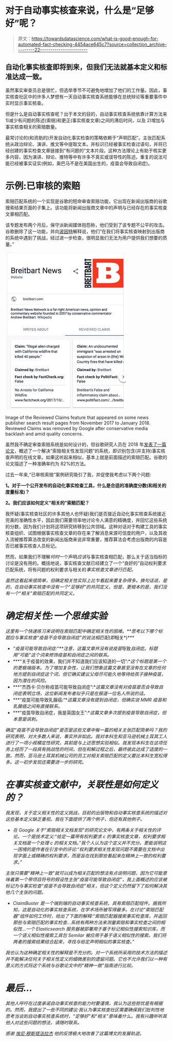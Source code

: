 # 对于自动事实核查来说，什么是“足够好”呢？

> 原文：<https://towardsdatascience.com/what-is-good-enough-for-automated-fact-checking-4454ace645c7?source=collection_archive---------22----------------------->

## 自动化事实核查即将到来，但我们无法就基本定义和标准达成一致。

虽然事实审查员总是很忙，但选举季节不可避免地增加了他们的工作量。因此，事实核查社区中的许多人梦想有一天自动事实核查系统能够在总统辩论等重要事件中实时显示事实核查。

但是什么是自动事实核查呢？出于本文的目的，自动事实核查系统依靠计算方法来 1)减少有问题的陈述(索赔)和更正(事实核查文章)之间的滞后时间，以及 2)增加与事实核查相关的索赔数量。

最常讨论的(和资助的)开发自动化事实检查的策略依赖于“声明匹配”。主张匹配系统从政治辩论、演讲、推文等中提取文本。并标识已经被事实检查过语句，并将已经创建的事实检查文章链接到“有问题的”文本片段。这种方法理论上有助于核实更多内容，因为演讲、辩论、推特等中有许多不真实或误导性的陈述。重复的说法可能已经被事实证实(例如，奥巴马不是在美国出生的，疫苗会导致自闭症)。

# 示例:已审核的索赔

索赔匹配系统的一个实现是谷歌的短命审查索赔功能，它出现在新闻出版商的谷歌搜索结果页面的子集上。该功能将新闻出版商文章中的声明与已经存在的事实核查文章相匹配。

该专题发布两个月后，保守派新闻媒体抱怨称，他们受到了该专题不公平的攻击。谷歌删除了这一功能，并向[波因特](https://www.poynter.org/fact-checking/2018/google-suspends-fact-checking-feature-over-quality-concerns/)解释说，他们“在我们将事实核查映射到出版商的系统中遇到了挑战，经过进一步检查，很明显我们无法为用户提供我们想要的质量。”

![](img/4ab1c7d7d7b7f618561a1f557a4d75c9.png)

Image of the Reviewed Claims feature that appeared on some news publisher search result pages from November 2017 to January 2018\. Reviewed Claims was removed by Google after conservative media backlash and amid quality concerns.

虽然我不确定审查索赔系统是如何设计的，但谷歌研究人员在 2018 年[发表了一篇论文](https://www2.kbs.uni-hannover.de/fileadmin/institut/pdf/webscience/2019/1_p525-wang.pdf)，概述了一个解决“索赔相关性发现问题”的系统，即识别包含(并支持)事实核查声明的在线文章。如果这听起来相似，基本上就是前面描述的索赔匹配。谷歌的论文描述了一种准确率约为 82%的方法。

过去一年来,“已审核索赔”案例研究吸引了我，并促使我考虑以下两个问题:

**1。对于一个公开发布的自动化事实检查工具，什么是合适的准确度分数(和相关的度量标准)？**

**2。我们应该如何定义“相关的”索赔匹配？**

我怀疑(事实核查社区的许多其他人也怀疑)我们是否接近自动化事实核查系统接近完美的准确性水平，因此我们需要坦率地讨论令人满意的精确度，并回忆这些系统的分数，因为我们计划将这项研究转移到公共领域。这种对话对于构建工具的事实核查组织、试图根据事实核查文章的存在来了解消息来源可信度的用户，以及其收入流被推荐算法改变的新闻出版商来说非常重要，推荐算法会考虑出版商的内容是否已被事实核查人员标记。

然而，如果我们不理解*何时*一个声明*应该*与事实核查相匹配，那么关于适当指标的讨论是没有用的。概括地说，事实核查文献已经建立了一个“良好的”自动权利要求匹配系统，将有问题的权利要求与相关的*事实核查文章进行匹配。*

*虽然这看起来很简单，但确定相关性实际上比乍看起来要复杂得多。换句话说，是的，在自动事实核查中没有一个“足够好”的共同定义，但是，更根本的是，我们没有一个“相关”索赔匹配的共同定义。*

# *确定相关性:一个思维实验*

*这里有一个快速练习来说明在索赔匹配中确定相关性的困难。**思考以下哪个标题应与事实核查“疫苗不会导致自闭症”的说法相匹配(即*相关*)***

*   ***“疫苗*可能*导致自闭症:“**注意，这篇文章并没有说疫苗*导致*自闭症。标题用“可能”这个词来修饰疫苗和自闭症之间的联系。*
*   ***“关于疫苗的效果，我们并不知道我们应该知道的一切”:**这个标题是第一个的更极端版本。为了增加复杂性，让我们想象这篇文章甚至没有在文章的任何地方提到自闭症这个词，但它确实建议父母尽可能久地等待给孩子接种疫苗，因为潜在的风险。*
*   ***“杰西卡·贝尔称疫苗可能导致自闭症”:**这篇文章没有对疫苗是否会导致自闭症表明立场，这位新闻发布者似乎只是在报道一位名人所说的话。*
*   ***“疫苗可能导致乳腺癌:“**这篇文章没有提到自闭症，但确实说 MMR 疫苗和乳腺癌之间有直接联系。*
*   ***“疫苗导致自闭症，我是英国女王”:**这篇文章多次提到疫苗导致自闭症，但本意是讽刺。*

*确定“疫苗不会导致自闭症”是否是这些文章中每一篇的相关主张匹配简单吗？我的研究表明，对大多数人来说，事实并非如此。我对本科生和亚马逊机械土耳其工人进行了一项小规模定性研究，其前提与上述思想实验相似。我发现本科生在这项任务上经历了一段具有挑战性的时间，但在和解过程之后，最终彼此达成了适度的一致。然而，亚马逊土耳其机械公司的员工对相关索赔匹配的定义要比本科生宽松得多。这一初步发现还需要进一步的研究。*

# *在事实核查文献中，关联性是如何定义的？*

*我发现，关于定义相关性的定义挑战，目前的出版物和自动事实核查系统的描述对这些基本定义缺乏重视。我在下面提供了两个例子，但还有其他例子。*

*   *在 Google 关于“索赔相关文档发现”的研究论文中，有两条关于相关性的评论。一个是技术定义:“给定一篇带有权利要求 *c* 的事实核查文章，权利要求相关文档是一个处理 *c* 的相关文档。”我个人认为这个定义并不充分。更能说明这一困境的是作者在引言中的评论:“权利要求相关性发现问题不需要在文档中出现字面上或精确的权利要求，而是旨在找到那些看起来在精神上一致的权利要求。”*

*主张只需要“精神上一致”就可以成为相关匹配的想法有点说明问题，因为它可能意味着第一个带项目符号的假设性主张“疫苗可能导致自闭症”，我上面概述的应该被标记为与事实检查“疫苗不会导致自闭症”相关，但这个定义仍然留下了如何解决其他几个主张的问题。*

*   *ClaimBuster 是一个端到端的自动事实核查系统，具有索赔匹配组件。据我所知，这是自动化的事实核查系统，在学术场所被写得最多。在讨论“索赔匹配器”组件如何工作时，给出了下面的解释:“索赔匹配器搜索事实检查库，并返回那些与索赔匹配的事实检查…系统有两种方法来测量索赔和事实检查之间的相似性…一个 Elasticsearch 服务器被部署用于基于标记相似性搜索知识库，而一个语义相似性搜索工具包 Semilar 被应用于基于语义相似性的搜索。我们将两者的搜索结果结合起来，寻找与给定声明相似的事实核查。”*

*我也认为这种确定相关性的解释是不充分的。对一个系统所采用的技术方法的描述并不能解决任何关于相关性定义的细微差别的遗留问题。它也不允许我们以一种有意义的方式将这个系统与谷歌论文中的“精神一致”指南进行比较。*

# *最后…*

*其他人呼吁在过度承诺自动事实核查的能力时要谨慎，我认为这些担忧是有根据的。然而，我提出了一些不同的建议:我认为事实核查社区需要确保我们批判性地思考当谈到自动事实核查系统时，“足够好”和“相关”意味着什么。我有兴趣听听其他人对这些问题的想法，请随时联系。*

**感谢* [*埃尼·穆斯塔法拉杰*](https://medium.com/u/82d778d27ffe?source=post_page-----4454ace645c7--------------------------------) *他的反馈极大地改善了这篇博文的发展轨迹。**